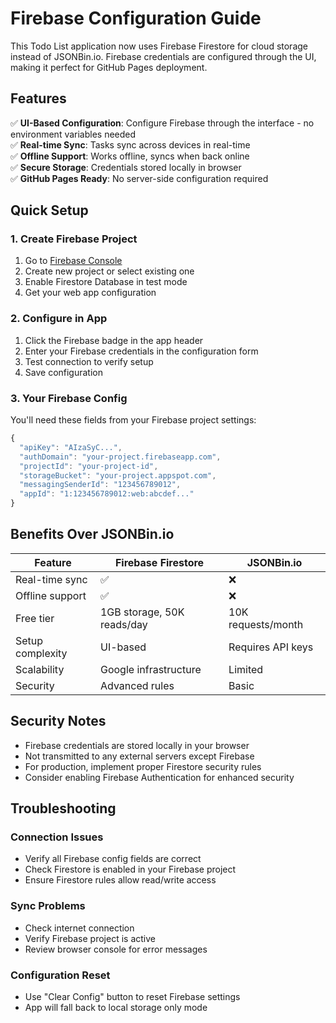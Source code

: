 # Firebase Configuration Guide

This Todo List application now uses Firebase Firestore for cloud storage instead of JSONBin.io. Firebase credentials are configured through the UI, making it perfect for GitHub Pages deployment.

## Features

✅ **UI-Based Configuration**: Configure Firebase through the interface - no environment variables needed  
✅ **Real-time Sync**: Tasks sync across devices in real-time  
✅ **Offline Support**: Works offline, syncs when back online  
✅ **Secure Storage**: Credentials stored locally in browser  
✅ **GitHub Pages Ready**: No server-side configuration required  

## Quick Setup

### 1. Create Firebase Project
1. Go to [Firebase Console](https://console.firebase.google.com)
2. Create new project or select existing one
3. Enable Firestore Database in test mode
4. Get your web app configuration

### 2. Configure in App
1. Click the Firebase badge in the app header
2. Enter your Firebase credentials in the configuration form
3. Test connection to verify setup
4. Save configuration

### 3. Your Firebase Config
You'll need these fields from your Firebase project settings:

```javascript
{
  "apiKey": "AIzaSyC...",
  "authDomain": "your-project.firebaseapp.com",
  "projectId": "your-project-id",
  "storageBucket": "your-project.appspot.com",
  "messagingSenderId": "123456789012",
  "appId": "1:123456789012:web:abcdef..."
}
```

## Benefits Over JSONBin.io

| Feature | Firebase Firestore | JSONBin.io |
|---------|-------------------|------------|
| Real-time sync | ✅ | ❌ |
| Offline support | ✅ | ❌ |
| Free tier | 1GB storage, 50K reads/day | 10K requests/month |
| Setup complexity | UI-based | Requires API keys |
| Scalability | Google infrastructure | Limited |
| Security | Advanced rules | Basic |

## Security Notes

- Firebase credentials are stored locally in your browser
- Not transmitted to any external servers except Firebase
- For production, implement proper Firestore security rules
- Consider enabling Firebase Authentication for enhanced security

## Troubleshooting

### Connection Issues
- Verify all Firebase config fields are correct
- Check Firestore is enabled in your Firebase project
- Ensure Firestore rules allow read/write access

### Sync Problems  
- Check internet connection
- Verify Firebase project is active
- Review browser console for error messages

### Configuration Reset
- Use "Clear Config" button to reset Firebase settings
- App will fall back to local storage only mode
